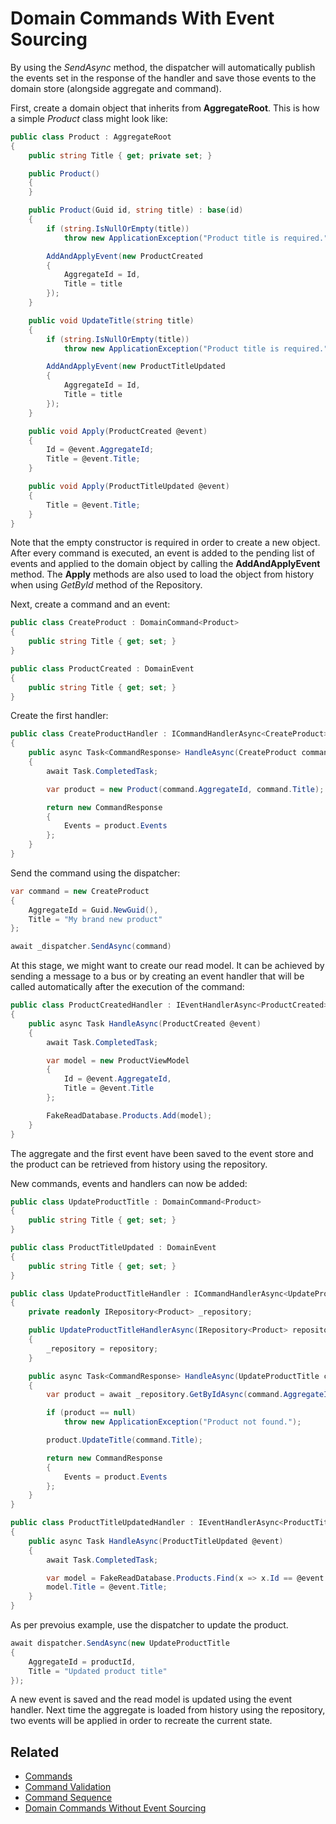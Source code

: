 # Domain Commands With Event Sourcing

By using the _SendAsync_ method, the dispatcher will automatically publish the events set in the response of the handler and save those events to the domain store (alongside aggregate and command).

First, create a domain object that inherits from **AggregateRoot**.
This is how a simple _Product_ class might look like:

```C#
public class Product : AggregateRoot
{
    public string Title { get; private set; }

    public Product()
    {            
    }

    public Product(Guid id, string title) : base(id)
    {
        if (string.IsNullOrEmpty(title))
            throw new ApplicationException("Product title is required.");

        AddAndApplyEvent(new ProductCreated
        {
            AggregateId = Id,
            Title = title
        });
    }

    public void UpdateTitle(string title)
    {
        if (string.IsNullOrEmpty(title))
            throw new ApplicationException("Product title is required.");

        AddAndApplyEvent(new ProductTitleUpdated
        {
            AggregateId = Id,
            Title = title
        });
    }

    public void Apply(ProductCreated @event)
    {
        Id = @event.AggregateId;
        Title = @event.Title;
    }

    public void Apply(ProductTitleUpdated @event)
    {
        Title = @event.Title;
    }
}
```

Note that the empty constructor is required in order to create a new object.
After every command is executed, an event is added to the pending list of events and applied to the domain object by calling the **AddAndApplyEvent** method. The **Apply** methods are also used to load the object from history when using _GetById_ method of the Repository.

Next, create a command and an event:

```C#
public class CreateProduct : DomainCommand<Product>
{
    public string Title { get; set; }
}

public class ProductCreated : DomainEvent
{
    public string Title { get; set; }
}
```

Create the first handler:

```C#
public class CreateProductHandler : ICommandHandlerAsync<CreateProduct>
{
    public async Task<CommandResponse> HandleAsync(CreateProduct command)
    {
        await Task.CompletedTask;

        var product = new Product(command.AggregateId, command.Title);

        return new CommandResponse
        {
            Events = product.Events
        };
    }
}
```

Send the command using the dispatcher:

```C#
var command = new CreateProduct
{
    AggregateId = Guid.NewGuid(),
    Title = "My brand new product"
};

await _dispatcher.SendAsync(command)
```

At this stage, we might want to create our read model.
It can be achieved by sending a message to a bus or by creating an event handler that will be called automatically after the execution of the command:

```C#
public class ProductCreatedHandler : IEventHandlerAsync<ProductCreated>
{
    public async Task HandleAsync(ProductCreated @event)
    {
        await Task.CompletedTask;

        var model = new ProductViewModel
        {
            Id = @event.AggregateId,
            Title = @event.Title
        };

        FakeReadDatabase.Products.Add(model);
    }
}
```

The aggregate and the first event have been saved to the event store and the product can be retrieved from history using the repository.

New commands, events and handlers can now be added:

```C#
public class UpdateProductTitle : DomainCommand<Product>
{
    public string Title { get; set; }
}

public class ProductTitleUpdated : DomainEvent
{
    public string Title { get; set; }
}

public class UpdateProductTitleHandler : ICommandHandlerAsync<UpdateProductTitle>
{
    private readonly IRepository<Product> _repository;

    public UpdateProductTitleHandlerAsync(IRepository<Product> repository)
    {
        _repository = repository;
    }

    public async Task<CommandResponse> HandleAsync(UpdateProductTitle command)
    {
        var product = await _repository.GetByIdAsync(command.AggregateId);

        if (product == null)
            throw new ApplicationException("Product not found.");

        product.UpdateTitle(command.Title);

        return new CommandResponse
        {
            Events = product.Events
        };
    }
}

public class ProductTitleUpdatedHandler : IEventHandlerAsync<ProductTitleUpdated>
{
    public async Task HandleAsync(ProductTitleUpdated @event)
    {
        await Task.CompletedTask;

        var model = FakeReadDatabase.Products.Find(x => x.Id == @event.AggregateId);
        model.Title = @event.Title;
    }
}
```

As per prevoius example, use the dispatcher to update the product.

```C#
await dispatcher.SendAsync(new UpdateProductTitle
{
    AggregateId = productId,
    Title = "Updated product title"
});
```

A new event is saved and the read model is updated using the event handler.
Next time the aggregate is loaded from history using the repository, two events will be applied in order to recreate the current state.

## Related

- [Commands](Commands)
- [Command Validation](Command-Validation)
- [Command Sequence](Command-Sequence)
- [Domain Commands Without Event Sourcing](Without-Event-Sourcing)
